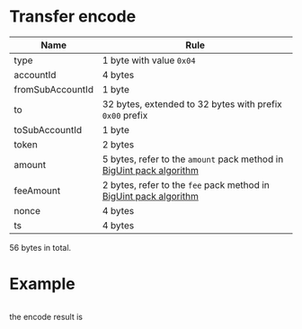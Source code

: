 # Transfer encode
| Name             | Rule                                                                                            |
| ---------------- |-------------------------------------------------------------------------------------------------|
| type             | 1 byte with value `0x04`                                                                        |
| accountId        | 4 bytes                                                                                         |
| fromSubAccountId | 1 byte                                                                                          |
| to               | 32 bytes, extended to 32 bytes with prefix `0x00` prefix                                        |
| toSubAccountId   | 1 byte                                                                                          |
| token            | 2 bytes                                                                                         |
| amount           | 5 bytes, refer to the `amount` pack method in [BigUint pack algorithm](#BigUint-pack-algorithm) |
| feeAmount        | 2 bytes, refer to the `fee` pack method in [BigUint pack algorithm](#BigUint-pack-algorithm)    |
| nonce            | 4 bytes                                                                                         |
| ts               | 4 bytes                                                                                         |

56 bytes in total.

# Example

```json

```
the encode result is

```json

```
